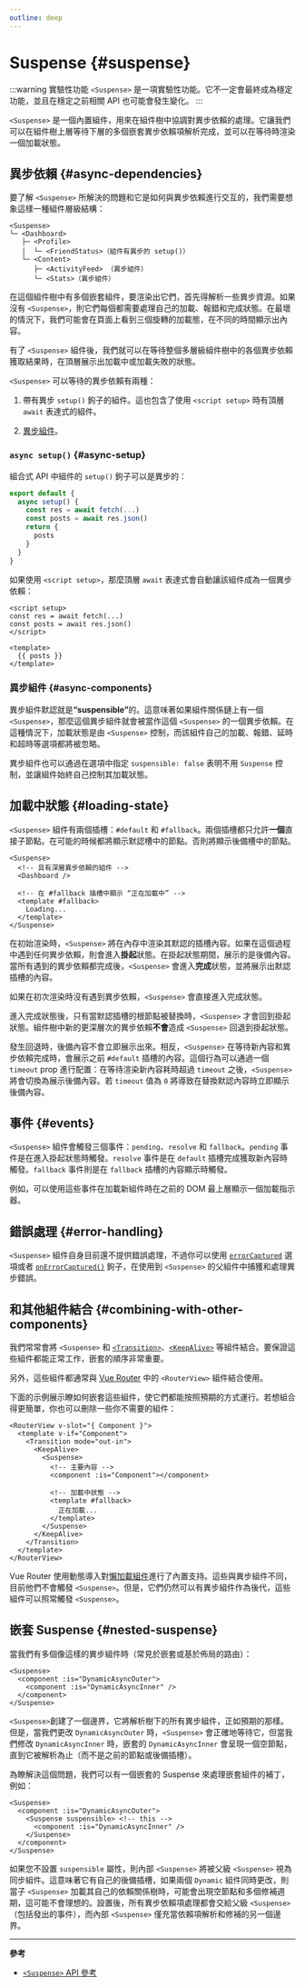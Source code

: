 ```yaml
---
outline: deep
---
```


# Suspense {#suspense}

:::warning 實驗性功能
`<Suspense>` 是一項實驗性功能。它不一定會最終成為穩定功能，並且在穩定之前相關 API 也可能會發生變化。
:::

`<Suspense>` 是一個內置組件，用來在組件樹中協調對異步依賴的處理。它讓我們可以在組件樹上層等待下層的多個嵌套異步依賴項解析完成，並可以在等待時渲染一個加載狀態。

## 異步依賴 {#async-dependencies}

要了解 `<Suspense>` 所解決的問題和它是如何與異步依賴進行交互的，我們需要想象這樣一種組件層級結構：

```
<Suspense>
└─ <Dashboard>
   ├─ <Profile>
   │  └─ <FriendStatus>（組件有異步的 setup()）
   └─ <Content>
      ├─ <ActivityFeed> （異步組件）
      └─ <Stats>（異步組件）
```

在這個組件樹中有多個嵌套組件，要渲染出它們，首先得解析一些異步資源。如果沒有 `<Suspense>`，則它們每個都需要處理自己的加載、報錯和完成狀態。在最壞的情況下，我們可能會在頁面上看到三個旋轉的加載態，在不同的時間顯示出內容。

有了 `<Suspense>` 組件後，我們就可以在等待整個多層級組件樹中的各個異步依賴獲取結果時，在頂層展示出加載中或加載失敗的狀態。

`<Suspense>` 可以等待的異步依賴有兩種：

1. 帶有異步 `setup()` 鉤子的組件。這也包含了使用 `<script setup>` 時有頂層 `await` 表達式的組件。

2. [異步組件](/guide/components/async)。

### `async setup()` {#async-setup}

組合式 API 中組件的 `setup()` 鉤子可以是異步的：

```js
export default {
  async setup() {
    const res = await fetch(...)
    const posts = await res.json()
    return {
      posts
    }
  }
}
```

如果使用 `<script setup>`，那麼頂層 `await` 表達式會自動讓該組件成為一個異步依賴：

```vue
<script setup>
const res = await fetch(...)
const posts = await res.json()
</script>

<template>
  {{ posts }}
</template>
```

### 異步組件 {#async-components}

異步組件默認就是<strong>“suspensible”</strong>的。這意味著如果組件關係鏈上有一個 `<Suspense>`，那麼這個異步組件就會被當作這個 `<Suspense>` 的一個異步依賴。在這種情況下，加載狀態是由 `<Suspense>` 控制，而該組件自己的加載、報錯、延時和超時等選項都將被忽略。

異步組件也可以通過在選項中指定 `suspensible: false` 表明不用 `Suspense` 控制，並讓組件始終自己控制其加載狀態。

## 加載中狀態 {#loading-state}

`<Suspense>` 組件有兩個插槽：`#default` 和 `#fallback`。兩個插槽都只允許**一個**直接子節點。在可能的時候都將顯示默認槽中的節點。否則將顯示後備槽中的節點。

```vue-html
<Suspense>
  <!-- 具有深層異步依賴的組件 -->
  <Dashboard />

  <!-- 在 #fallback 插槽中顯示 “正在加載中” -->
  <template #fallback>
    Loading...
  </template>
</Suspense>
```

在初始渲染時，`<Suspense>` 將在內存中渲染其默認的插槽內容。如果在這個過程中遇到任何異步依賴，則會進入**掛起**狀態。在掛起狀態期間，展示的是後備內容。當所有遇到的異步依賴都完成後，`<Suspense>` 會進入**完成**狀態，並將展示出默認插槽的內容。

如果在初次渲染時沒有遇到異步依賴，`<Suspense>` 會直接進入完成狀態。

進入完成狀態後，只有當默認插槽的根節點被替換時，`<Suspense>` 才會回到掛起狀態。組件樹中新的更深層次的異步依賴**不會**造成 `<Suspense>` 回退到掛起狀態。

發生回退時，後備內容不會立即展示出來。相反，`<Suspense>` 在等待新內容和異步依賴完成時，會展示之前 `#default` 插槽的內容。這個行為可以通過一個 `timeout` prop 進行配置：在等待渲染新內容耗時超過 `timeout` 之後，`<Suspense>` 將會切換為展示後備內容。若 `timeout` 值為 `0` 將導致在替換默認內容時立即顯示後備內容。

## 事件 {#events}

`<Suspense>` 組件會觸發三個事件：`pending`、`resolve` 和 `fallback`。`pending` 事件是在進入掛起狀態時觸發。`resolve` 事件是在 `default` 插槽完成獲取新內容時觸發。`fallback` 事件則是在 `fallback` 插槽的內容顯示時觸發。

例如，可以使用這些事件在加載新組件時在之前的 DOM 最上層顯示一個加載指示器。

## 錯誤處理 {#error-handling}

`<Suspense>` 組件自身目前還不提供錯誤處理，不過你可以使用 [`errorCaptured`](/api/options-lifecycle#errorcaptured) 選項或者 [`onErrorCaptured()`](/api/composition-api-lifecycle#onerrorcaptured) 鉤子，在使用到 `<Suspense>` 的父組件中捕獲和處理異步錯誤。

## 和其他組件結合 {#combining-with-other-components}

我們常常會將 `<Suspense>` 和 [`<Transition>`](./transition)、[`<KeepAlive>`](./keep-alive) 等組件結合。要保證這些組件都能正常工作，嵌套的順序非常重要。

另外，這些組件都通常與 [Vue Router](https://router.vuejs.org/zh/) 中的 `<RouterView>` 組件結合使用。

下面的示例展示瞭如何嵌套這些組件，使它們都能按照預期的方式運行。若想組合得更簡單，你也可以刪除一些你不需要的組件：

```vue-html
<RouterView v-slot="{ Component }">
  <template v-if="Component">
    <Transition mode="out-in">
      <KeepAlive>
        <Suspense>
          <!-- 主要內容 -->
          <component :is="Component"></component>

          <!-- 加載中狀態 -->
          <template #fallback>
            正在加載...
          </template>
        </Suspense>
      </KeepAlive>
    </Transition>
  </template>
</RouterView>
```

Vue Router 使用動態導入對[懶加載組件](https://router.vuejs.org/zh/guide/advanced/lazy-loading.html)進行了內置支持。這些與異步組件不同，目前他們不會觸發 `<Suspense>`。但是，它們仍然可以有異步組件作為後代，這些組件可以照常觸發 `<Suspense>`。

## 嵌套 Suspense {#nested-suspense}

當我們有多個像這樣的異步組件時（常見於嵌套或基於佈局的路由）：

```vue-html
<Suspense>
  <component :is="DynamicAsyncOuter">
    <component :is="DynamicAsyncInner" />
  </component>
</Suspense>
```

`<Suspense>`創建了一個邊界，它將解析樹下的所有異步組件，正如預期的那樣。但是，當我們更改 `DynamicAsyncOuter` 時，`<Suspense>` 會正確地等待它，但當我們修改 `DynamicAsyncInner` 時，嵌套的 `DynamicAsyncInner` 會呈現一個空節點，直到它被解析為止（而不是之前的節點或後備插槽）。

為瞭解決這個問題，我們可以有一個嵌套的 Suspense 來處理嵌套組件的補丁，例如：

```vue-html
<Suspense>
  <component :is="DynamicAsyncOuter">
    <Suspense suspensible> <!-- this -->
      <component :is="DynamicAsyncInner" />
    </Suspense>
  </component>
</Suspense>
```

如果您不設置 `suspensible` 屬性，則內部 `<Suspense>` 將被父級 `<Suspense>` 視為同步組件。這意味著它有自己的後備插槽，如果兩個 `Dynamic` 組件同時更改，則當子 `<Suspense>` 加載其自己的依賴關係樹時，可能會出現空節點和多個修補週期，這可能不會理想的。設置後，所有異步依賴項處理都會交給父級 `<Suspense>`（包括發出的事件），而內部 `<Suspense>` 僅充當依賴項解析和修補的另一個邊界。

---

**參考**

- [`<Suspense>` API 參考](/api/built-in-components#suspense)
